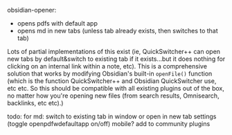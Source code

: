 
obsidian-opener:
* opens pdfs with default app
* opens md in new tabs (unless tab already exists, then switches to that tab)



Lots of partial implementations of this exist (ie, QuickSwitcher++ can open new tabs by default&switch to existing tab if it exists...but it does nothing for clicking on an internal link within a note, etc). This is a comprehensive solution that works by modifying Obsidian's built-in `openFile()` function (which is the function QuickSwitcher++ and Obsidian QuickSwitcher use, etc etc. So this should be compatible with all existing plugins out of the box, no matter how you're opening new files (from search results, Omnisearch, backlinks, etc etc).) 



todo: 
for md: switch to existing tab in window or open in new tab
settings (toggle openpdfwdefaultapp on/off)
mobile?
add to community plugins

